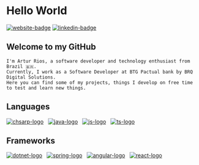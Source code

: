 # Hello World

[![website-badge](https://img.icons8.com/fluency/32/domain.png)](https://artur-rios.tech/) [![linkedin-badge](https://img.icons8.com/fluency/32/linkedin.png)](https://www.linkedin.com/in/artur-rios)

## Welcome to my GitHub

``` plain-text
I'm Artur Rios, a software developer and technology enthusiast from Brazil 🇧🇷. 
Currently, I work as a Software Developer at BTG Pactual bank by BRQ Digital Solutions.
Here you can find some of my projects, things I develop on free time to test and learn new things.
```

## Languages

[![chsarp-logo](https://img.icons8.com/color/48/000000/c-sharp-logo-2.png)](https://learn.microsoft.com/en-us/dotnet/csharp/)
&nbsp;
[![java-logo](https://img.icons8.com/color/48/000000/java-coffee-cup-logo--v1.png)](https://dev.java/)
&nbsp;
[![js-logo](https://img.icons8.com/color/48/000000/javascript--v1.png)](https://developer.mozilla.org/en-US/docs/Web/JavaScript/)
&nbsp;
[![ts-logo](https://img.icons8.com/fluency/48/typescript--v1.png)](https://www.typescriptlang.org/)

## Frameworks

[![dotnet-logo](https://img.icons8.com/color/48/net-framework.png)](https://dotnet.microsoft.com/en-us/)
&nbsp;
[![spring-logo](https://img.icons8.com/color/48/spring-logo.png)](https://spring.io/)
&nbsp;
[![angular-logo](https://img.icons8.com/color/48/angularjs.png)](https://angular.io/)
&nbsp;
[![react-logo](https://img.icons8.com/office/48/react.png)](https://reactjs.org/)
